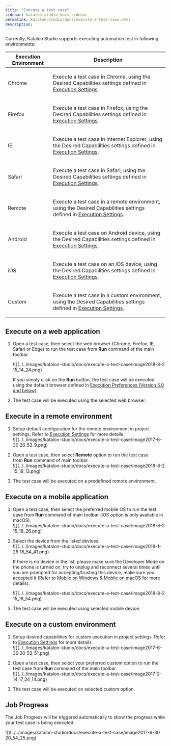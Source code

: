 ```yaml
---
title: "Execute a test case" 
sidebar: katalon_studio_docs_sidebar
permalink: katalon-studio/docs/execute-a-test-case.html 
description: 
---
```

Currently, Katalon Studio supports executing automation test in following environments:

<table><thead><tr><th>Execution Environment</th><th>Description</th></tr></thead><tbody><tr><td><p>Chrome</p></td><td><p>Execute a test case in Chrome, using the Desired Capabilities settings defined in <a href="/display/KD/Execution+Settings">Execution Settings</a>.</p></td></tr><tr><td><p>Firefox</p></td><td><p>Execute a test case in Firefox, <span>using the Desired Capabilities settings defined in <a href="/display/KD/Execution+Settings">Execution Settings</a>.</span></p></td></tr><tr><td><p>IE</p></td><td><p>Execute a test case in Internet Explorer, <span>using the Desired Capabilities settings defined in <a href="/display/KD/Execution+Settings">Execution Settings</a>.</span></p></td></tr><tr><td><p>Safari</p></td><td><p>Execute a test case in Safari, <span>using the Desired Capabilities settings defined in <a href="/display/KD/Execution+Settings">Execution Settings</a>.</span></p></td></tr><tr><td><p>Remote</p></td><td><p>Execute a test case in a remote environment, <span>using the Desired Capabilities settings defined in <a href="/display/KD/Execution+Settings">Execution Settings</a>.</span></p></td></tr><tr><td><p>Android</p></td><td><p>Execute a test case on Android device, <span>using the Desired Capabilities settings defined in <a href="/display/KD/Execution+Settings">Execution Settings</a>.</span></p></td></tr><tr><td><p>iOS</p></td><td><p>Execute a test case on an iOS device, <span>using the Desired Capabilities settings defined in <a href="/display/KD/Execution+Settings">Execution Settings</a>.</span></p></td></tr><tr><td><p>Custom</p></td><td><p>Execute a test case in a custom environment, <span>using the Desired Capabilities settings defined in <a href="/display/KD/Execution+Settings">Execution Settings</a>.</span></p></td></tr></tbody></table>

Execute on a web application
----------------------------

1.  Open a test case, then select the web browser (Chrome, Firefox, IE, Safari or Edge) to run the test case from **Run** command of the main toolbar.
    
    ![](../../images/katalon-studio/docs/execute-a-test-case/image2018-8-2 15_14_24.png)
    
    If you simply click on the **Run** button, the test case will be executed using the default browser defined in [Execution Preferences (Version 5.0 and below)](/pages/viewpage.action?pageId=3179873).
    
2.  The test case will be executed using the selected web browser.
    

Execute in a remote environment
-------------------------------

1.  Setup default configuration for the remote environment in project settings. Refer to [Execution Settings](/display/KD/Execution+Settings) for more details.  
    ![](../../images/katalon-studio/docs/execute-a-test-case/image2017-6-30 20_53_9.png)  
      
    
2.  Open a test case, then select **Remote** option to run the test case from **Run** command of main toolbar.  
    ![](../../images/katalon-studio/docs/execute-a-test-case/image2018-8-2 15_18_13.png)
    
3.  The test case will be executed on a predefined remote environment.

Execute on a mobile application
-------------------------------

1.  Open a test case, then select the preferred mobile OS to run the test case from **Run** command of main toolbar (iOS option is only available in macOS).  
    ![](../../images/katalon-studio/docs/execute-a-test-case/image2018-8-2 15_18_26.png)  
      
    
2.  Select the device from the listed devices.  
    ![](../../images/katalon-studio/docs/execute-a-test-case/image2018-1-26 18_54_41.png)
    
    If there is no device in the list, please make sure the Developer Mode on the phone is turned on, try to unplug and reconnect several times until you are prompted for accepting/trusting this device, make sure you accepted it (Refer to [Mobile on Windows](/pages/viewpage.action?pageId=1606325) & [Mobile on macOS](/display/KD/Mobile+on+macOS) for more details).  
    
    ![](../../images/katalon-studio/docs/execute-a-test-case/image2018-8-2 15_18_54.png)
    
3.  The test case will be executed using selected mobile device.

Execute on a custom environment
-------------------------------

1.  Setup desired capabilities for custom execution in project settings. Refer to [Execution Settings](/display/KD/Execution+Settings) for more details.  
    ![](../../images/katalon-studio/docs/execute-a-test-case/image2017-6-30 20_53_51.png)  
      
    
2.  Open a test case, then select your preferred custom option to run the test case from **Run** command of the main toolbar.  
    ![](../../images/katalon-studio/docs/execute-a-test-case/image2017-2-14 17_34_14.png)  
      
    
3.  The test case will be executed on selected custom option.

Job Progress
------------

The Job Progress will be triggered automatically to show the progress while your test case is being executed.

![](../../images/katalon-studio/docs/execute-a-test-case/image2017-6-30 20_54_25.png)